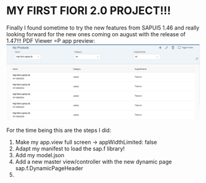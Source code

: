 # MY FIRST FIORI 2.0 PROJECT!!! 

Finally I found sometime to try the new features from SAPUI5 1.46 and really looking forward for the new ones coming on august
with the release of 1.47!!! PDF Viewer =P 
app preview: 
![Pic1](https://github.com/davidvela/MyFirstFioriTwoPZ/blob/master/img/FioriTwoPointZeroMaster.JPG)

For the time being this are the steps I did: 
1. Make my app.view full screen -> 	appWidthLimited: false
2. Adapt my manifest to load the sap.f library! 
3. Add my model.json
4. Add a new master view/controller with the new dynamic page sap.f.DynamicPageHeader
3.